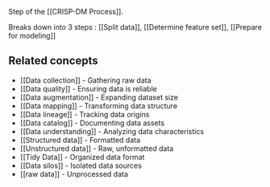 Step of the [[CRISP-DM Process]]. 

Breaks down into 3 steps : [[Split data]], [[Determine feature set]], [[Prepare for modeling]]



## Related concepts

- [[Data collection]] - Gathering raw data
- [[Data quality]] - Ensuring data is reliable
- [[Data augmentation]] - Expanding dataset size
- [[Data mapping]] - Transforming data structure
- [[Data lineage]] - Tracking data origins
- [[Data catalog]] - Documenting data assets
- [[Data understanding]] - Analyzing data characteristics
- [[Structured data]] - Formatted data
- [[Unstructured data]] - Raw, unformatted data
- [[Tidy Data]] - Organized data format
- [[Data silos]] - Isolated data sources
- [[raw data]] - Unprocessed data
